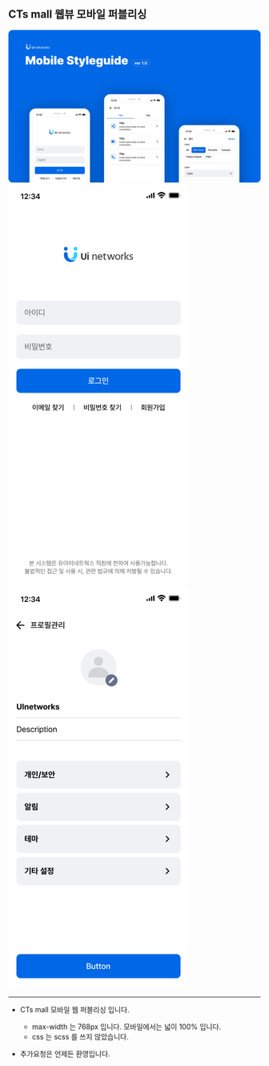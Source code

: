 ## CTs mall 웹뷰 모바일 퍼블리싱

![이미지](https://github.com/termisam005/Readme-test01/blob/main/thumb-mobileguide.png)
![이미지](https://github.com/termisam005/Readme-test01/blob/main/thumb-mobileguide-login.png)
![이미지](https://github.com/termisam005/Readme-test01/blob/main/thumb-mobileguide-profile.png)

*********

+ CTs mall 모바일 웹 퍼블리싱 입니다.
  + max-width 는 768px 입니다. 모바일에서는 넓이 100% 입니다.
  + css 는 scss 를 쓰지 않았습니다.

+ 추가요청은 언제든 환영입니다.



